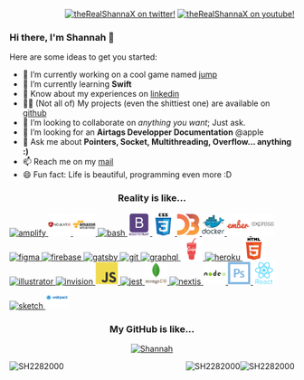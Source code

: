 <p align="right"> 
  <a href="https://twitter.com/SH2282000" target="blank"><img src="https://img.shields.io/twitter/follow/theRealShannaX?logo=twitter&style=for-the-badge" alt="theRealShannaX on twitter!"/></a>
  <a href="https://www.youtube.com/channel/UCtElHb-Icgh1EM5G7ZPdKVw" target="blank"><img src="https://img.shields.io/youtube/channel/subscribers/UCtElHb-Icgh1EM5G7ZPdKVw?logo=youtube&style=for-the-badge" alt="theRealShannaX on youtube!"/></a>
</p>

### Hi there, I'm Shannah 👋
  
Here are some ideas to get you started:

- 🔭 I’m currently working on a cool game named [jump](https://github.com/SH2282000/jump)
- 🌱 I’m currently learning **Swift**
- 📄 Know about my experiences on [linkedin](https://www.linkedin.com/in/shannax/)
- 👨‍💻 (Not all of) My projects (even the shittiest one) are available on [github](https://github.com/SH2282000)
- 👯 I’m looking to collaborate on _anything you want_; Just ask.
- 🤔 I’m looking for an **Airtags Developper Documentation** @apple
- 💬 Ask me about **Pointers, Socket, Multithreading, Overflow... anything :)** 
- 📫 Reach me on my [mail](mailto:shannah.santucci@gmail.com)
- 😄 Fun fact: Life is beautiful, programming even more :D

<!--<a href="https://dev.to/SH2282000" target="blank"><img align="center" src="https://cdn.jsdelivr.net/npm/simple-icons@3.0.1/icons/dev-dot-to.svg" alt="SH2282000" height="30" width="40" /></a> --><!-- just in case I'll post something on it one day Xd -->

<h3 align="center">Reality is like...</h3> <!-- yeah I did this ;) -->

<p align="left"> <a href="https://aws.amazon.com/amplify/" target="_blank"> <img src="https://docs.amplify.aws/assets/logo-dark.svg" alt="amplify" width="40" height="40"/> </a> <a href="https://angular.io" target="_blank"> <img src="https://raw.githubusercontent.com/devicons/devicon/master/icons/angularjs/angularjs-original-wordmark.svg" alt="angularjs" width="40" height="40"/> </a> <a href="https://aws.amazon.com" target="_blank"> <img src="https://raw.githubusercontent.com/devicons/devicon/master/icons/amazonwebservices/amazonwebservices-original-wordmark.svg" alt="aws" width="40" height="40"/> </a> <a href="https://www.gnu.org/software/bash/" target="_blank"> <img src="https://www.vectorlogo.zone/logos/gnu_bash/gnu_bash-icon.svg" alt="bash" width="40" height="40"/> </a> <a href="https://getbootstrap.com" target="_blank"> <img src="https://raw.githubusercontent.com/devicons/devicon/master/icons/bootstrap/bootstrap-plain-wordmark.svg" alt="bootstrap" width="40" height="40"/> </a> <a href="https://www.w3schools.com/css/" target="_blank"> <img src="https://raw.githubusercontent.com/devicons/devicon/master/icons/css3/css3-original-wordmark.svg" alt="css3" width="40" height="40"/> </a> <a href="https://d3js.org/" target="_blank"> <img src="https://raw.githubusercontent.com/devicons/devicon/master/icons/d3js/d3js-original.svg" alt="d3js" width="40" height="40"/> </a> <a href="https://www.docker.com/" target="_blank"> <img src="https://raw.githubusercontent.com/devicons/devicon/master/icons/docker/docker-original-wordmark.svg" alt="docker" width="40" height="40"/> </a> <a href="https://emberjs.com/" target="_blank"> <img src="https://raw.githubusercontent.com/devicons/devicon/master/icons/ember/ember-original-wordmark.svg" alt="ember" width="40" height="40"/> </a> <a href="https://expressjs.com" target="_blank"> <img src="https://raw.githubusercontent.com/devicons/devicon/master/icons/express/express-original-wordmark.svg" alt="express" width="40" height="40"/> </a> <a href="https://www.figma.com/" target="_blank"> <img src="https://www.vectorlogo.zone/logos/figma/figma-icon.svg" alt="figma" width="40" height="40"/> </a> <a href="https://firebase.google.com/" target="_blank"> <img src="https://www.vectorlogo.zone/logos/firebase/firebase-icon.svg" alt="firebase" width="40" height="40"/> </a> <a href="https://www.gatsbyjs.com/" target="_blank"> <img src="https://www.vectorlogo.zone/logos/gatsbyjs/gatsbyjs-icon.svg" alt="gatsby" width="40" height="40"/> </a> <a href="https://git-scm.com/" target="_blank"> <img src="https://www.vectorlogo.zone/logos/git-scm/git-scm-icon.svg" alt="git" width="40" height="40"/> </a> <a href="https://graphql.org" target="_blank"> <img src="https://www.vectorlogo.zone/logos/graphql/graphql-icon.svg" alt="graphql" width="40" height="40"/> </a> <a href="https://gulpjs.com" target="_blank"> <img src="https://raw.githubusercontent.com/devicons/devicon/master/icons/gulp/gulp-plain.svg" alt="gulp" width="40" height="40"/> </a> <a href="https://heroku.com" target="_blank"> <img src="https://www.vectorlogo.zone/logos/heroku/heroku-icon.svg" alt="heroku" width="40" height="40"/> </a> <a href="https://www.w3.org/html/" target="_blank"> <img src="https://raw.githubusercontent.com/devicons/devicon/master/icons/html5/html5-original-wordmark.svg" alt="html5" width="40" height="40"/> </a> <a href="https://www.adobe.com/in/products/illustrator.html" target="_blank"> <img src="https://www.vectorlogo.zone/logos/adobe_illustrator/adobe_illustrator-icon.svg" alt="illustrator" width="40" height="40"/> </a> <a href="https://www.invisionapp.com/" target="_blank"> <img src="https://www.vectorlogo.zone/logos/invisionapp/invisionapp-icon.svg" alt="invision" width="40" height="40"/> </a> <a href="https://developer.mozilla.org/en-US/docs/Web/JavaScript" target="_blank"> <img src="https://raw.githubusercontent.com/devicons/devicon/master/icons/javascript/javascript-original.svg" alt="javascript" width="40" height="40"/> </a> <a href="https://jestjs.io" target="_blank"> <img src="https://www.vectorlogo.zone/logos/jestjsio/jestjsio-icon.svg" alt="jest" width="40" height="40"/> </a> <a href="https://www.mongodb.com/" target="_blank"> <img src="https://raw.githubusercontent.com/devicons/devicon/master/icons/mongodb/mongodb-original-wordmark.svg" alt="mongodb" width="40" height="40"/> </a> <a href="https://nextjs.org/" target="_blank"> <img src="https://cdn.worldvectorlogo.com/logos/nextjs-3.svg" alt="nextjs" width="40" height="40"/> </a> <a href="https://nodejs.org" target="_blank"> <img src="https://raw.githubusercontent.com/devicons/devicon/master/icons/nodejs/nodejs-original-wordmark.svg" alt="nodejs" width="40" height="40"/> </a> <a href="https://www.photoshop.com/en" target="_blank"> <img src="https://raw.githubusercontent.com/devicons/devicon/master/icons/photoshop/photoshop-line.svg" alt="photoshop" width="40" height="40"/> </a> <a href="https://reactjs.org/" target="_blank"> <img src="https://raw.githubusercontent.com/devicons/devicon/master/icons/react/react-original-wordmark.svg" alt="react" width="40" height="40"/> </a> <a href="https://www.sketch.com/" target="_blank"> <img src="https://www.vectorlogo.zone/logos/sketchapp/sketchapp-icon.svg" alt="sketch" width="40" height="40"/> </a> <a href="https://webpack.js.org" target="_blank"> <img src="https://raw.githubusercontent.com/devicons/devicon/d00d0969292a6569d45b06d3f350f463a0107b0d/icons/webpack/webpack-original-wordmark.svg" alt="webpack" width="40" height="40"/> </a> </p>

<h3 align="center">My GitHub is like...</h3>

<p align="center"> <a href="https://github.com/SH2282000/github-profile-trophy"><img src="https://github-profile-trophy.vercel.app/?username=SH2282000" alt="Shannah" /></a> </p>

<p><img align="left" src="https://github-readme-stats.vercel.app/api/top-langs?username=SH2282000&show_icons=true&locale=en&layout=compact" alt="SH2282000" /></p>

<p><img align="right" src="https://github-readme-stats.vercel.app/api?username=SH2282000&show_icons=true&locale=en" alt="SH2282000" /></p>

<p><img align="right" src="https://github-readme-streak-stats.herokuapp.com/?user=SH2282000&" alt="SH2282000" /></p>

